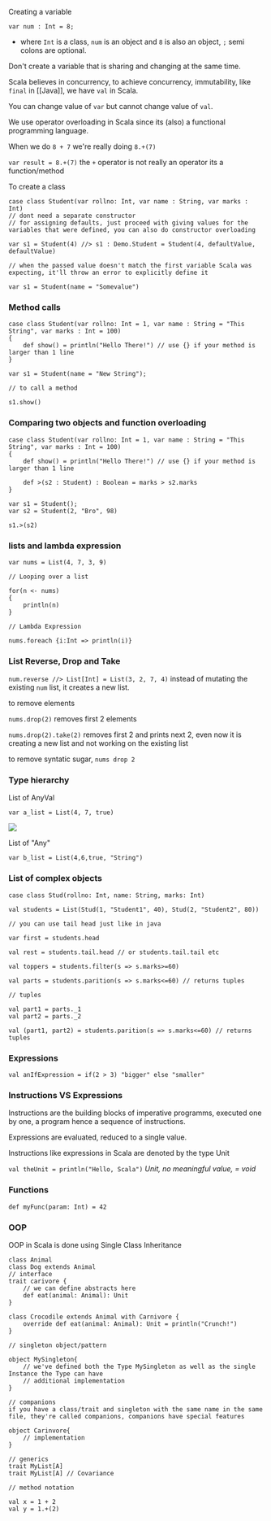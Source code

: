
Creating a variable

`var num : Int = 8;`

- where `Int` is a class, `num` is an object and `8` is also an object, `;` semi colons are optional.

Don't create a variable that is sharing and changing at the same time.

Scala believes in concurrency, to achieve concurrency, immutability, like `final` in [[Java]], we have `val` in Scala.

You can change value of `var` but cannot change value of `val`.

We use operator overloading in Scala since its (also) a functional programming language.

When we do `8 + 7` we're really doing `8.+(7)`

`var result = 8.+(7)` the `+` operator is not really an operator its a function/method

To create a class

    case class Student(var rollno: Int, var name : String, var marks : Int)
    // dont need a separate constructor
    // for assigning defaults, just proceed with giving values for the variables that were defined, you can also do constructor overloading

    var s1 = Student(4) //> s1 : Demo.Student = Student(4, defaultValue, defaultValue)

    // when the passed value doesn't match the first variable Scala was expecting, it'll throw an error to explicitly define it

    var s1 = Student(name = "Somevalue")

### Method calls

    case class Student(var rollno: Int = 1, var name : String = "This String", var marks : Int = 100)
    {
        def show() = println("Hello There!") // use {} if your method is larger than 1 line
    }

    var s1 = Student(name = "New String");

    // to call a method

    s1.show()

### Comparing two objects and function overloading

    case class Student(var rollno: Int = 1, var name : String = "This String", var marks : Int = 100)
    {
        def show() = println("Hello There!") // use {} if your method is larger than 1 line

        def >(s2 : Student) : Boolean = marks > s2.marks
    }

    var s1 = Student();
    var s2 = Student(2, "Bro", 98)

    s1.>(s2)

### lists and lambda expression

    var nums = List(4, 7, 3, 9)

    // Looping over a list

    for(n <- nums)
    {
        println(n)
    }

    // Lambda Expression

    nums.foreach {i:Int => println(i)}

### List Reverse, Drop and Take

`num.reverse //> List[Int] = List(3, 2, 7, 4)` instead of mutating the existing `num` list, it creates a new list.

to remove elements

`nums.drop(2)` removes first 2 elements

`nums.drop(2).take(2)` removes first 2 and prints next 2, even now it is creating a new list and not working on the existing list

to remove syntatic sugar, `nums drop 2`

### Type hierarchy

List of AnyVal

`var a_list = List(4, 7, true)`

![](https://raw.githubusercontent.com/zubayrrr/twiki/main/bin/image.isoerzqte2n.png)

List of "Any"

`var b_list = List(4,6,true, "String")`

### List of complex objects

```
case class Stud(rollno: Int, name: String, marks: Int)

val students = List(Stud(1, "Student1", 40), Stud(2, "Student2", 80))

// you can use tail head just like in java

var first = students.head

val rest = students.tail.head // or students.tail.tail etc

val toppers = students.filter(s => s.marks>=60)

val parts = students.parition(s => s.marks<=60) // returns tuples

// tuples

val part1 = parts._1
val part2 = parts._2

val (part1, part2) = students.parition(s => s.marks<=60) // returns tuples

```

### Expressions

`val anIfExpression = if(2 > 3) "bigger" else "smaller"`

### Instructions VS Expressions

Instructions are the building blocks of imperative programms, executed one by one, a program hence a sequence of instructions.

Expressions are evaluated, reduced to a single value.

Instructions like expressions in Scala are denoted by the type Unit

`val theUnit = println("Hello, Scala")` _Unit, no meaningful value, = void_

### Functions

    def myFunc(param: Int) = 42

### OOP

OOP in Scala is done using Single Class Inheritance

    class Animal
    class Dog extends Animal
    // interface
    trait carivore {
        // we can define abstracts here
        def eat(animal: Animal): Unit
    }

    class Crocodile extends Animal with Carnivore {
        override def eat(animal: Animal): Unit = println("Crunch!")
    }

    // singleton object/pattern

    object MySingleton{
        // we've defined both the Type MySingleton as well as the single Instance the Type can have
        // additional implementation
    }

    // companions
    if you have a class/trait and singleton with the same name in the same file, they're called companions, companions have special features

    object Carinvore{
        // implementation
    }

    // generics
    trait MyList[A]
    trait MyList[A] // Covariance

    // method notation

    val x = 1 + 2
    val y = 1.+(2)
